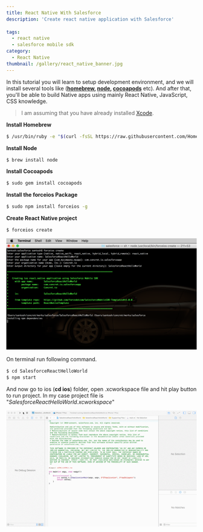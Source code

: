 ```yaml
---
title: React Native With Salesforce
description: 'Create react native application with Salesforce'

tags:
  - react native
  - salesforce mobile sdk
category:
  - React Native
thumbnail: /gallery/react_native_banner.jpg
---
```

In this tutorial you will learn to setup development environment, and we will install several tools like (**[homebrew](http://brew.sh/), [node](https://nodejs.org/en/), [cocoapods](https://cocoapods.org/)** etc). And after that, you'll be able to build Native apps using mainly React Native, JavaScript, CSS knowledge.

<!--more-->
> I am assuming that you have already installed [Xcode](https://developer.apple.com/xcode/download/).

**Install Homebrew**
``` bash
$ /usr/bin/ruby -e "$(curl -fsSL https://raw.githubusercontent.com/Homebrew/install/master/install)"

```
**Install Node**

``` bash
$ brew install node
```
**Install Cocoapods**

``` bash
$ sudo gem install cocoapods
```

**Install the forceios Package**

``` bash
$ sudo npm install forceios -g
```
**Create React Native project**

``` bash
$ forceios create
```

![please be patience it will take time to install npm dependency ](/gallery/terminal_force_create.png?raw=true "forceios create")

On terminal run following command.
``` bash
$ cd SalesforceReactHelloWorld
$ npm start
```

And now go to ios (**cd ios**) folder, open .xcworkspace file and hit play button to run project. In my case project file is "_SalesforceReactHelloWorld.xcworkspace_"

![React native salesforce output ](/gallery/output.gif?raw=true "React native salesforce output")
